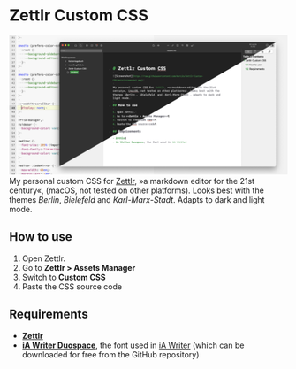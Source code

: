 # Zettlr Custom CSS

![Screenshot](https://raw.githubusercontent.com/marc2o/Zettlr-Custom-CSS/main/screenshot.png)
My personal custom CSS for [Zettlr](https://zettlr.com), »a markdown editor for the 21st century«, (macOS, not tested on other platforms). Looks best with the themes _Berlin_, _Bielefeld_ and _Karl-Marx-Stadt_. Adapts to dark and light mode.

## How to use

1. Open Zettlr.
2. Go to **Zettlr > Assets Manager**
3. Switch to **Custom CSS**
4. Paste the CSS source code

## Requirements

- [**Zettlr**](https://github.com/Zettlr/Zettlr/releases)
- [**iA Writer Duospace**](https://github.com/iaolo/iA-Fonts/tree/master/iA%20Writer%20Duospace), the font used in [iA Writer](https://ia.net/writer) (which can be downloaded for free from the GitHub repository)